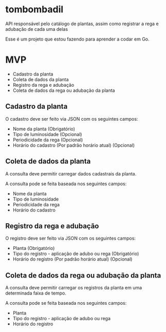# tombombadil
API responsável pelo catálogo de plantas, assim como registrar a rega e adubação de cada uma delas

Esse é um projeto que estou fazendo para aprender a codar em Go.

# MVP

 - Cadastro da planta
 - Coleta de dados da planta
 - Registro da rega e adubação
 - Coleta de dados da rega ou adubação da planta


## Cadastro da planta

O cadastro deve ser feito via JSON com os seguintes campos:

 - Nome da planta (Obrigatório)
 - Tipo de luminosidade (Opcional)
 - Periodicidade da rega (Opcional)
 - Horário do cadastro (Por padrão horário atual) (Opcional)  

## Coleta de dados da planta

A consulta deve permitir carregar dados cadastrais da planta. 

A consulta pode se feita baseada nos seguintes campos:

 - Nome da planta
 - Tipo de luminosidade
 - Periodicidade da rega 
 - Horário do cadastro

## Registro da rega e adubação

O registro deve ser feito via JSON com os seguintes campos:

 - Planta (Obrigatório)
 - Tipo do registro - aplicação de adubo ou rega (Obrigatório)
 - Horário do registro (Por padrão horário atual) (Opcional)

## Coleta de dados da rega ou adubação da planta

A consulta deve permitir carregar os registros da planta em uma determinada faixa de tempo.

A consulta pode se feita baseada nos seguintes campos:

 - Planta
 - Tipo do registro - aplicação de adubo ou rega
 - Horário do registro
